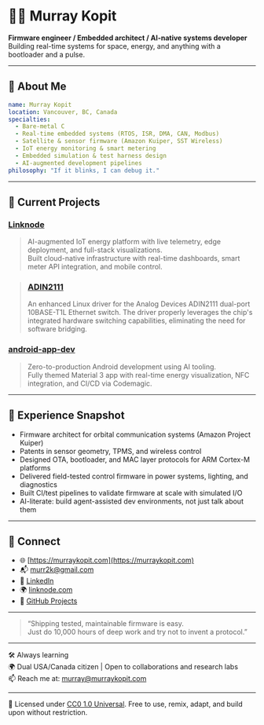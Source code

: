 # 👨‍🚀 Murray Kopit

**Firmware engineer / Embedded architect / AI-native systems developer**  
Building real-time systems for space, energy, and anything with a bootloader and a pulse.

---

## 🧬 About Me

```yaml
name: Murray Kopit
location: Vancouver, BC, Canada
specialties:
  - Bare-metal C
  - Real-time embedded systems (RTOS, ISR, DMA, CAN, Modbus)
  - Satellite & sensor firmware (Amazon Kuiper, SST Wireless)
  - IoT energy monitoring & smart metering
  - Embedded simulation & test harness design
  - AI-augmented development pipelines
philosophy: "If it blinks, I can debug it."
```

---

## 🔧 Current Projects

### [Linknode](https://linknode.com)
> AI-augmented IoT energy platform with live telemetry, edge deployment, and full-stack visualizations.  
> Built cloud-native infrastructure with real-time dashboards, smart meter API integration, and mobile control.

> ### [ADIN2111](https://github.com/murr2k/ADIN2111)
> An enhanced Linux driver for the Analog Devices ADIN2111 dual-port 10BASE-T1L Ethernet switch.
> The driver properly leverages the chip's integrated hardware switching capabilities, eliminating the need for software bridging.

### [android-app-dev](https://github.com/murr2k/android-app-dev)
> Zero-to-production Android development using AI tooling.  
> Fully themed Material 3 app with real-time energy visualization, NFC integration, and CI/CD via Codemagic.

---

## 🚀 Experience Snapshot

- Firmware architect for orbital communication systems (Amazon Project Kuiper)
- Patents in sensor geometry, TPMS, and wireless control
- Designed OTA, bootloader, and MAC layer protocols for ARM Cortex-M platforms
- Delivered field-tested control firmware in power systems, lighting, and diagnostics
- Built CI/test pipelines to validate firmware at scale with simulated I/O
- AI-literate: build agent-assisted dev environments, not just talk about them

---

## 📢 Connect

- 🌐 [https://murraykopit.com](https://murraykopit.com)
- 📬 murr2k@gmail.com
- 🔗 [LinkedIn](https://www.linkedin.com/in/murraykopit)
- 🌍 [linknode.com](https://linknode.com)
- 🧠 [GitHub Projects](https://github.com/murr2k?tab=repositories)

---

> “Shipping tested, maintainable firmware is easy.  
> Just do 10,000 hours of deep work and try not to invent a protocol.”


---

🛠 Always learning  
🌍 Dual USA/Canada citizen | Open to collaborations and research labs  
📫 Reach me at: [murray@murraykopit.com](mailto:murray@murraykopit.com)

---

📄 Licensed under [CC0 1.0 Universal](http://creativecommons.org/publicdomain/zero/1.0/). Free to use, remix, adapt, and build upon without restriction.
